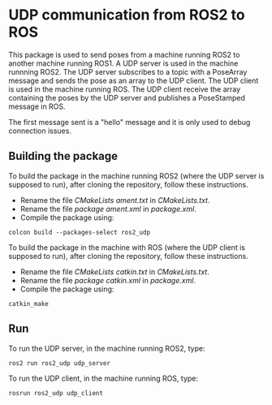 # UDP communication from ROS2 to ROS

This package is used to send poses from a machine running ROS2 to another machine running ROS1. 
A UDP server is used in the machine runnning ROS2.
The UDP server subscribes to a topic with a PoseArray message and sends the pose as an array to the UDP client. 
The UDP client is  used in the machine running ROS. 
The UDP client receive the array containing the poses by the UDP server and publishes a PoseStamped message in ROS. 

The first message sent is a "hello" message and it is only used to debug connection issues. 

## Building the package

To build the package in the machine running ROS2 (where the UDP server is supposed to run), after cloning the repository, follow these instructions.
- Rename the file *CMakeLists ament.txt* in *CMakeLists.txt*. 
- Rename the file *package ament.xml* in *package.xml*.
- Compile the package using: 
```
colcon build --packages-select ros2_udp
```

To build the package in the machine with ROS (where the UDP client is supposed to run), after cloning the repository, follow these instructions. 
- Rename the file *CMakeLists catkin.txt* in *CMakeLists.txt*. 
- Rename the file *package catkin.xml* in *package.xml*. 
- Compile the package using: 
```
catkin_make 
```

## Run 

To run the UDP server, in the machine running ROS2, type: 
```
ros2 run ros2_udp udp_server
```
To run the UDP client, in the machine running ROS, type: 
```
rosrun ros2_udp udp_client
```